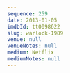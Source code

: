 ```yaml
---
sequence: 259
date: 2013-01-05
imdbId: tt0098622
slug: warlock-1989
venue: null
venueNotes: null
medium: Netflix
mediumNotes: null
---
```

